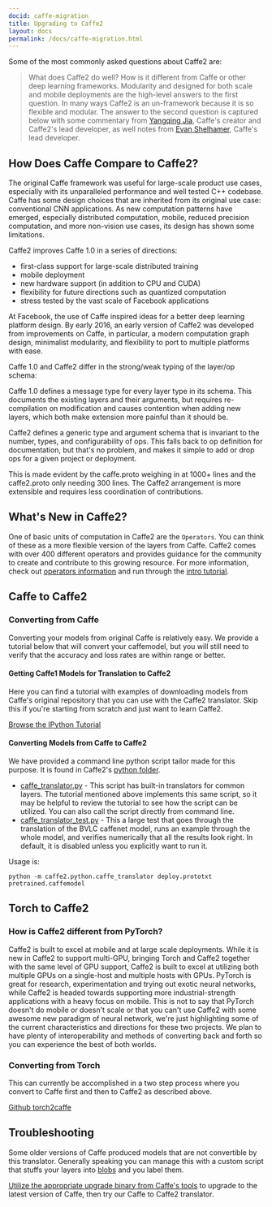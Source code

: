 ```yaml
---
docid: caffe-migration
title: Upgrading to Caffe2
layout: docs
permalink: /docs/caffe-migration.html
---
```


Some of the most commonly asked questions about Caffe2 are:
> What does Caffe2 do well?
> How is it different from Caffe or other deep learning frameworks. Modularity and designed for both scale and mobile deployments are the high-level answers to the first question. In many ways Caffe2 is an un-framework because it is so flexible and modular. The answer to the second question is captured below with some commentary from [Yangqing Jia](https://github.com/yangqing), Caffe's creator and Caffe2's lead developer, as well notes from [Evan Shelhamer](https://github.com/shelhamer), Caffe's lead developer.

## How Does Caffe Compare to Caffe2?

The original Caffe framework was useful for large-scale product use cases, especially with its unparalleled performance and well tested C++ codebase. Caffe has some design choices that are inherited from its original use case: conventional CNN applications. As new computation patterns have emerged, especially distributed computation, mobile, reduced precision computation, and more non-vision use cases, its design has shown some limitations.

Caffe2 improves Caffe 1.0 in a series of directions:

* first-class support for large-scale distributed training
* mobile deployment
* new hardware support (in addition to CPU and CUDA)
* flexibility for future directions such as quantized computation
* stress tested by the vast scale of Facebook applications

At Facebook, the use of Caffe inspired ideas for a better deep learning platform design. By early 2016, an early version of Caffe2 was developed from improvements on Caffe, in particular, a modern computation graph design, minimalist modularity, and flexibility to port to multiple platforms with ease.

Caffe 1.0 and Caffe2 differ in the strong/weak typing of the layer/op schema:

Caffe 1.0 defines a message type for every layer type in its schema. This documents the existing layers and their arguments, but requires re-compilation on modification and causes contention when adding new layers, which both make extension more painful than it should be.

Caffe2 defines a generic type and argument schema that is invariant to the number, types, and configurability of ops. This falls back to op definition for documentation, but that's no problem, and makes it simple to add or drop ops for a given project or deployment.

This is made evident by the caffe.proto weighing in at 1000+ lines and the caffe2.proto only needing 300 lines. The Caffe2 arrangement is more extensible and requires less coordination of contributions.

## What's New in Caffe2?

One of basic units of computation in Caffe2 are the `Operators`. You can think of these as a more flexible version of the layers from Caffe. Caffe2 comes with over 400 different operators and provides guidance for the community to create and contribute to this growing resource. For more information, check out [operators information](operators.html) and run through the [intro tutorial](intro-tutorial.html).

## Caffe to Caffe2

### Converting from Caffe

Converting your models from original Caffe is relatively easy. We provide a tutorial below that will convert your caffemodel, but you will still need to verify that the accuracy and loss rates are within range or better.

#### Getting Caffe1 Models for Translation to Caffe2

Here you can find a tutorial with examples of downloading models from Caffe's original repository that you can use with the Caffe2 translator. Skip this if you're starting from scratch and just want to learn Caffe2.

[Browse the IPython Tutorial](https://github.com/caffe2/caffe2/blob/master/caffe2/python/tutorials/Getting_Caffe1_Models_for_Translation.ipynb)

#### Converting Models from Caffe to Caffe2

 We have provided a command line python script tailor made for this purpose. It is found in Caffe2's [python folder](https://github.com/caffe2/caffe2/tree/master/caffe2/python).

* [caffe_translator.py](https://github.com/caffe2/caffe2/blob/master/caffe2/python/caffe_translator.py) - This script has built-in translators for common layers. The tutorial mentioned above implements this same script, so it may be helpful to review the tutorial to see how the script can be utilized. You can also call the script directly from command line.
* [caffe_translator_test.py](https://github.com/caffe2/caffe2/blob/master/caffe2/python/caffe_translator_test.py) - This a large test that goes through the translation of the BVLC caffenet model, runs an example through the whole model, and verifies numerically that all the results look right. In default, it is disabled unless you explicitly want to run it.

Usage is:

```
python -m caffe2.python.caffe_translator deploy.prototxt pretrained.caffemodel
```

## Torch to Caffe2

### How is Caffe2 different from PyTorch?

Caffe2 is built to excel at mobile and at large scale deployments. While it is new in Caffe2 to support multi-GPU, bringing Torch and Caffe2 together with the same level of GPU support, Caffe2 is built to excel at utilizing both multiple GPUs on a single-host and multiple hosts with GPUs. PyTorch is great for research, experimentation and trying out exotic neural networks, while Caffe2 is headed towards supporting more industrial-strength applications with a heavy focus on mobile. This is not to say that PyTorch doesn't do mobile or doesn't scale or that you can't use Caffe2 with some awesome new paradigm of neural network, we're just highlighting some of the current characteristics and directions for these two projects. We plan to have plenty of interoperability and methods of converting back and forth so you can experience the best of both worlds.

### Converting from Torch

This can currently be accomplished in a two step process where you convert to Caffe first and then to Caffe2 as described above.

[Github torch2caffe](https://github.com/facebook/fb-caffe-exts#torch2caffe)

## Troubleshooting

Some older versions of Caffe produced models that are not convertible by this translator. Generally speaking you can manage this with a custom script that stuffs your layers into [blobs](/doxygen-python/html/namespaceworkspace.html#a34cb41f806c820ea5ce1876ee3aa29f0) and you label them.

[Utilize the appropriate upgrade binary from Caffe's tools](https://github.com/BVLC/caffe/tree/master/tools) to upgrade to the latest version of Caffe, then try our Caffe to Caffe2 translator.
